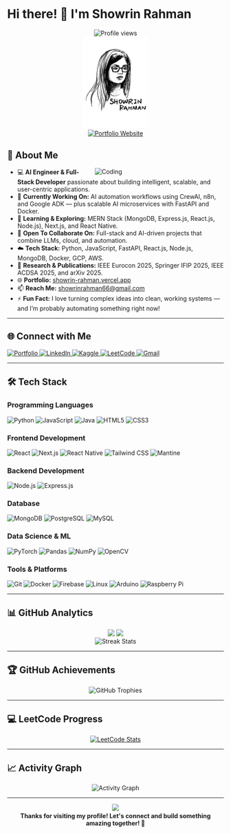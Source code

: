 # Hi there! 👋 I'm Showrin Rahman

<div align="center">
  <img src="https://komarev.com/ghpvc/?username=showrin20&style=flat-square&color=blue" alt="Profile views"/>
  <br/>
  <img src="me video.gif" alt="Developer Animation" width="30%">
  <br/>
  <a href="https://showrin-rahman.vercel.app/" target="_blank">
    <img src="https://img.shields.io/badge/Portfolio-FF5722?style=for-the-badge&logo=todoist&logoColor=white" alt="Portfolio Website"/>
  </a>
</div>

## 🚀 About Me

<img align="right" alt="Coding" width="300" src="https://media.giphy.com/media/LMcB8XospGZO8UQq87/giphy.gif">  

* 💻 **AI Engineer & Full-Stack Developer** passionate about building intelligent, scalable, and user-centric applications.
* 🧠 **Currently Working On:** AI automation workflows using CrewAI, n8n, and Google ADK — plus scalable AI microservices with FastAPI and Docker.
* 🌱 **Learning & Exploring:** MERN Stack (MongoDB, Express.js, React.js, Node.js), Next.js, and React Native.
* 🤝 **Open To Collaborate On:** Full-stack and AI-driven projects that combine LLMs, cloud, and automation.
* ☁️ **Tech Stack:** Python, JavaScript, FastAPI, React.js, Node.js, MongoDB, Docker, GCP, AWS.
* 🧩 **Research & Publications:** IEEE Eurocon 2025, Springer IFIP 2025, IEEE ACDSA 2025, and arXiv 2025.
* 🌐 **Portfolio:** [showrin-rahman.vercel.app](https://showrin-rahman.vercel.app/)
* 📫 **Reach Me:** [showrinrahman66@gmail.com](mailto:showrinrahman66@gmail.com)
* ⚡ **Fun Fact:** I love turning complex ideas into clean, working systems — and I’m probably automating something right now!

---

## 🌐 Connect with Me

<p align="left">
  <a href="https://showrin-rahman.vercel.app/" target="_blank">
    <img src="https://img.shields.io/badge/Portfolio-FF5722?style=for-the-badge&logo=todoist&logoColor=white" alt="Portfolio"/>
  </a>
  <a href="https://linkedin.com/in/showrin-rahman-36a902227" target="_blank">
    <img src="https://img.shields.io/badge/LinkedIn-0077B5?style=for-the-badge&logo=linkedin&logoColor=white" alt="LinkedIn"/>
  </a>
  <a href="https://kaggle.com/showrinrahman" target="_blank">
    <img src="https://img.shields.io/badge/Kaggle-20BEFF?style=for-the-badge&logo=kaggle&logoColor=white" alt="Kaggle"/>
  </a>
  <a href="https://leetcode.com/showrinrahman15/" target="_blank">
    <img src="https://img.shields.io/badge/LeetCode-FFA116?style=for-the-badge&logo=leetcode&logoColor=black" alt="LeetCode"/>
  </a>
  <a href="mailto:showrinrahman66@gmail.com" target="_blank">
    <img src="https://img.shields.io/badge/Gmail-D14836?style=for-the-badge&logo=gmail&logoColor=white" alt="Gmail"/>
  </a>
</p>

---

## 🛠️ Tech Stack

### Programming Languages
<p align="left">
  <img src="https://img.shields.io/badge/Python-3776AB?style=for-the-badge&logo=python&logoColor=white" alt="Python"/>
  <img src="https://img.shields.io/badge/JavaScript-F7DF1E?style=for-the-badge&logo=javascript&logoColor=black" alt="JavaScript"/>
  <img src="https://img.shields.io/badge/Java-ED8B00?style=for-the-badge&logo=java&logoColor=white" alt="Java"/>
  <img src="https://img.shields.io/badge/HTML5-E34F26?style=for-the-badge&logo=html5&logoColor=white" alt="HTML5"/>
  <img src="https://img.shields.io/badge/CSS3-1572B6?style=for-the-badge&logo=css3&logoColor=white" alt="CSS3"/>
</p>

### Frontend Development
<p align="left">
  <img src="https://img.shields.io/badge/React-20232A?style=for-the-badge&logo=react&logoColor=61DAFB" alt="React"/>
  <img src="https://img.shields.io/badge/Next.js-000000?style=for-the-badge&logo=nextdotjs&logoColor=white" alt="Next.js"/>
  <img src="https://img.shields.io/badge/React_Native-20232A?style=for-the-badge&logo=react&logoColor=61DAFB" alt="React Native"/>
  <img src="https://img.shields.io/badge/Tailwind_CSS-38B2AC?style=for-the-badge&logo=tailwind-css&logoColor=white" alt="Tailwind CSS"/>
  <img src="https://img.shields.io/badge/Mantine-339AF0?style=for-the-badge&logo=mantine&logoColor=white" alt="Mantine"/>
</p>

### Backend Development
<p align="left">
  <img src="https://img.shields.io/badge/Node.js-43853D?style=for-the-badge&logo=node.js&logoColor=white" alt="Node.js"/>
  <img src="https://img.shields.io/badge/Express.js-404D59?style=for-the-badge" alt="Express.js"/>
</p>

### Database
<p align="left">
  <img src="https://img.shields.io/badge/MongoDB-4EA94B?style=for-the-badge&logo=mongodb&logoColor=white" alt="MongoDB"/>
  <img src="https://img.shields.io/badge/PostgreSQL-316192?style=for-the-badge&logo=postgresql&logoColor=white" alt="PostgreSQL"/>
  <img src="https://img.shields.io/badge/MySQL-00000F?style=for-the-badge&logo=mysql&logoColor=white" alt="MySQL"/>
</p>

### Data Science & ML
<p align="left">
  <img src="https://img.shields.io/badge/PyTorch-EE4C2C?style=for-the-badge&logo=pytorch&logoColor=white" alt="PyTorch"/>
  <img src="https://img.shields.io/badge/Pandas-150458?style=for-the-badge&logo=pandas&logoColor=white" alt="Pandas"/>
  <img src="https://img.shields.io/badge/NumPy-013243?style=for-the-badge&logo=numpy&logoColor=white" alt="NumPy"/>
  <img src="https://img.shields.io/badge/OpenCV-27338e?style=for-the-badge&logo=opencv&logoColor=white" alt="OpenCV"/>
</p>

### Tools & Platforms
<p align="left">
  <img src="https://img.shields.io/badge/Git-F05032?style=for-the-badge&logo=git&logoColor=white" alt="Git"/>
  <img src="https://img.shields.io/badge/Docker-2CA5E0?style=for-the-badge&logo=docker&logoColor=white" alt="Docker"/>
  <img src="https://img.shields.io/badge/Firebase-FFCA28?style=for-the-badge&logo=firebase&logoColor=black" alt="Firebase"/>
  <img src="https://img.shields.io/badge/Linux-FCC624?style=for-the-badge&logo=linux&logoColor=black" alt="Linux"/>
  <img src="https://img.shields.io/badge/Arduino-00979D?style=for-the-badge&logo=arduino&logoColor=white" alt="Arduino"/>
  <img src="https://img.shields.io/badge/Raspberry%20Pi-A22846?style=for-the-badge&logo=raspberry%20pi&logoColor=white" alt="Raspberry Pi"/>
</p>

---

## 📊 GitHub Analytics

<div align="center">
  <img height="180em" src="https://github-readme-stats.vercel.app/api?username=showrin20&show_icons=true&theme=radical&include_all_commits=true&count_private=true"/>
  <img height="180em" src="https://github-readme-stats.vercel.app/api/top-langs/?username=showrin20&layout=compact&langs_count=8&theme=radical"/>
</div>

<div align="center">
  <img src="https://github-readme-streak-stats.herokuapp.com/?user=showrin20&theme=radical" alt="Streak Stats"/>
</div>

---

## 🏆 GitHub Achievements

<div align="center">
  <img src="https://github-profile-trophy.vercel.app/?username=showrin20&theme=darkhub&no-frame=true&column=7" alt="GitHub Trophies"/>
</div>

---

## 💻 LeetCode Progress

<div align="center">
  <a href="https://leetcode.com/showrinrahman15/">
    <img src="https://leetcard.jacoblin.cool/showrinrahman15?theme=dark&font=Saira&ext=heatmap" alt="LeetCode Stats"/>
  </a>
</div>

---

## 📈 Activity Graph

<div align="center">
  <img src="https://github-readme-activity-graph.vercel.app/graph?username=showrin20&theme=react-dark&hide_border=true" alt="Activity Graph"/>
</div>

---





<div align="center">
  <img src="https://capsule-render.vercel.app/api?type=waving&color=gradient&height=100&section=footer"/>
</div>

<div align="center">
  <b>Thanks for visiting my profile! Let's connect and build something amazing together! 🚀</b>
</div>
